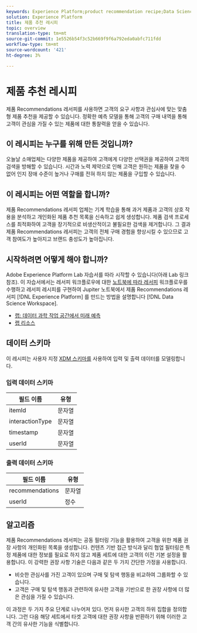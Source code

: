 ```yaml
---
keywords: Experience Platform;product recommendation recipe;Data Science Workspace;popular topics
solution: Experience Platform
title: 제품 추천 레시피
topic: overview
translation-type: tm+mt
source-git-commit: 1e5526b54f3c52b669f9f6a792eda0abfc711fdd
workflow-type: tm+mt
source-wordcount: '421'
ht-degree: 3%

---
```



# 제품 추천 레시피

제품 Recommendations 레서피를 사용하면 고객의 요구 사항과 관심사에 맞는 맞춤형 제품 추천을 제공할 수 있습니다. 정확한 예측 모델을 통해 고객의 구매 내역을 통해 고객이 관심을 가질 수 있는 제품에 대한 통찰력을 얻을 수 있습니다.

## 이 레시피는 누구를 위해 만든 것입니까?

오늘날 소매업체는 다양한 제품을 제공하여 고객에게 다양한 선택권을 제공하여 고객의 검색을 방해할 수 있습니다. 시간과 노력 제약으로 인해 고객은 원하는 제품을 찾을 수 없어 인지 장애 수준이 높거나 구매를 전혀 하지 않는 제품을 구입할 수 있습니다.

## 이 레시피는 어떤 역할을 합니까?

제품 Recommendations 레서피 업체는 기계 학습을 통해 과거 제품과 고객의 상호 작용을 분석하고 개인화된 제품 추천 목록을 신속하고 쉽게 생성합니다. 제품 검색 프로세스를 최적화하여 고객을 장기적으로 비생산적이고 불필요한 검색을 제거합니다. 그 결과 제품 Recommendations 레서피는 고객의 전체 구매 경험을 향상시킬 수 있으므로 고객 참여도가 높아지고 브랜드 충성도가 높아집니다.

## 시작하려면 어떻게 해야 합니까?

Adobe Experience Platform Lab 자습서를 따라 시작할 수 있습니다(아래 Lab 링크 참조). 이 자습서에서는 레서피 워크플로우에 대한 [노트북에 따라 레서피](../jupyterlab/create-a-recipe.md) 워크플로우를 수행하고 레서피 레시피를 구현하여 Jupiter 노트북에서 제품 Recommendations 레서피 [!DNL Experience Platform] 를 만드는 방법을 설명합니다 [!DNL Data Science Workspace].

* [랩: 데이터 과학 작업 공간에서 미래 예측](https://expleague.azureedge.net/labs/L777/index.html)
* [랩 리소스](https://github.com/adobe/experience-platform-dsw-reference/tree/master/Summit/2019/resources)

## 데이터 스키마

이 레시피는 사용자 지정 [XDM 스키마를](../../xdm/schema/field-dictionary.md) 사용하여 입력 및 출력 데이터를 모델링합니다.

### 입력 데이터 스키마

| 필드 이름 | 유형 |
--- | ---
| itemId | 문자열 |
| interactionType | 문자열 |
| timestamp | 문자열 |
| userId | 문자열 |

### 출력 데이터 스키마

| 필드 이름 | 유형 |
--- | ---
| recommendations | 문자열 |
| userId | 정수 |

## 알고리즘

제품 Recommendations 레서피는 공동 필터링 기능을 활용하여 고객을 위한 제품 권장 사항의 개인화된 목록을 생성합니다. 컨텐츠 기반 접근 방식과 달리 협업 필터링은 특정 제품에 대한 정보를 필요로 하지 않고 제품 세트에 대한 고객의 이전 기본 설정을 활용합니다. 이 강력한 권장 사항 기술은 다음과 같은 두 가지 간단한 가정을 사용합니다.
* 비슷한 관심사를 가진 고객이 있으며 구매 및 탐색 행동을 비교하여 그룹화할 수 있습니다.
* 고객은 구매 및 탐색 행동과 관련하여 유사한 고객을 기반으로 한 권장 사항에 더 많은 관심을 가질 수 있습니다.

이 과정은 두 가지 주요 단계로 나누어져 있다. 먼저 유사한 고객의 하위 집합을 정의합니다. 그런 다음 해당 세트에서 타겟 고객에 대한 권장 사항을 반환하기 위해 이러한 고객 간의 유사한 기능을 식별합니다.